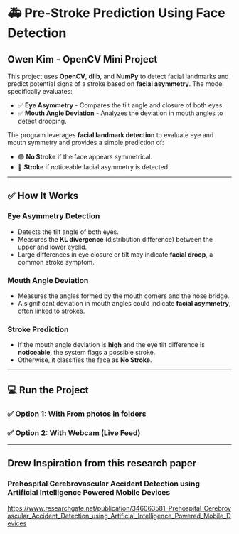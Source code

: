 # 🚑 Pre-Stroke Prediction Using Face Detection  
## **Owen Kim - OpenCV Mini Project**  

This project uses **OpenCV**, **dlib**, and **NumPy** to detect facial landmarks and predict potential signs of a stroke based on **facial asymmetry**. The model specifically evaluates:  

- ✅ **Eye Asymmetry** - Compares the tilt angle and closure of both eyes.  
- ✅ **Mouth Angle Deviation** - Analyzes the deviation in mouth angles to detect drooping.  

The program leverages **facial landmark detection** to evaluate eye and mouth symmetry and provides a simple prediction of:  
- 🟢 **No Stroke** if the face appears symmetrical.  
- 🔴 **Stroke** if noticeable facial asymmetry is detected.  

---

## ✅ How It Works  

### **Eye Asymmetry Detection**  
- Detects the tilt angle of both eyes.  
- Measures the **KL divergence** (distribution difference) between the upper and lower eyelid.  
- Large differences in eye closure or tilt may indicate **facial droop**, a common stroke symptom.  

### **Mouth Angle Deviation**  
- Measures the angles formed by the mouth corners and the nose bridge.  
- A significant deviation in mouth angles could indicate **facial asymmetry**, often linked to strokes.  

### **Stroke Prediction**  
- If the mouth angle deviation is **high** and the eye tilt difference is **noticeable**, the system flags a possible stroke.  
- Otherwise, it classifies the face as **No Stroke**.  

---

## 💻 Run the Project  

### ✅ Option 1: With From photos in folders
### ✅ Option 2: With Webcam (Live Feed)  

---

## Drew Inspiration from this research paper
### Prehospital Cerebrovascular Accident Detection using Artificial Intelligence Powered Mobile Devices
https://www.researchgate.net/publication/346063581_Prehospital_Cerebrovascular_Accident_Detection_using_Artificial_Intelligence_Powered_Mobile_Devices

